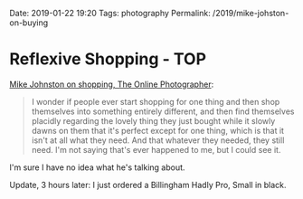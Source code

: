 Date: 2019-01-22 19:20
Tags: photography
Permalink: /2019/mike-johston-on-buying

# Reflexive Shopping - TOP

[Mike Johnston on shopping, The Online Photographer](https://theonlinephotographer.typepad.com/the_online_photographer/2019/01/reflexive-shopping.html):

> I wonder if people ever start shopping for one thing and then shop themselves into something entirely different, and then find themselves placidly regarding the lovely thing they just bought while it slowly dawns on them that it's perfect except for one thing, which is that it isn't at all what they need. And that whatever they needed, they still need. I'm not saying that's ever happened to me, but I could see it.

I'm sure I have no idea what he's talking about.

Update, 3 hours later: I just ordered a Billingham Hadly Pro, Small in black.
